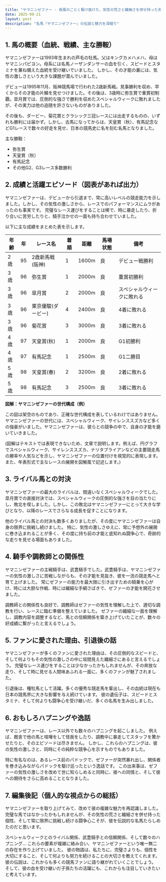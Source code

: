 ```yaml
---
title: "ヤマニンゼファー - 疾風のごとく駆け抜けた、気性の荒さと繊細さを併せ持った天才"
date: 2025-09-21
layout: post
description: "名馬『ヤマニンゼファー』の伝説と魅力を深堀り"
---
```


## 1. 馬の概要（血統、戦績、主な勝鞍）

ヤマニンゼファーは1993年生まれの芦毛の牡馬。父はキングカメハメハ、母はヤマニンパピヨン。母系には名馬ノーザンダンサーの血を引く、スピードとスタミナを兼ね備えた血統を受け継いでいました。  しかし、その才能の裏には、気性の激しさという大きな課題が潜んでいました。

デビューは1995年11月、阪神競馬場で行われた2歳新馬戦。見事勝利を収め、早くからその才能の片鱗を見せつけました。その後は、3歳時に弥生賞で重賞初制覇。皐月賞では、圧倒的な強さで勝利を収めたスペシャルウィークに敗れましたが、その実力は他の追随を許さないものがありました。

その後も、ダービー、菊花賞とクラシック三冠レースには出走するものの、いずれも勝利には届かず。しかし、古馬になってからは、天皇賞（秋）、有馬記念などG1レースで数々の好走を見せ、日本の競馬史に名を刻む名馬となりました。

主な勝鞍：

* 弥生賞
* 天皇賞（秋）
* 有馬記念
* その他G2、G3レース多数勝利


## 2. 成績と活躍エピソード（図表があれば出力）

ヤマニンゼファーは、デビューから引退まで、常に高いレベルの競走能力を示しました。しかし、その気性の激しさから、レースでのパフォーマンスにムラがあったのも事実です。  完璧なレース運びをすることは稀で、時に暴走したり、折り合いに苦労したりと、騎手泣かせの一面も持ち合わせていました。

以下に主な成績をまとめた表を示します。

| 年齢 | 年 | レース名       | 着順 | 距離 | 馬場状態 | 備考                                   |
|-----|----|-----------------|-----|-----|---------|----------------------------------------|
| 2歳 | 95 | 2歳新馬戦(阪神) | 1   | 1600m | 良       | デビュー戦勝利                             |
| 3歳 | 96 | 弥生賞           | 1   | 2000m | 良       | 重賞初勝利                               |
| 3歳 | 96 | 皐月賞           | 2   | 2000m | 良       | スペシャルウィークに敗れる                 |
| 3歳 | 96 | 東京優駿(ダービー) | 4   | 2400m | 良       | 4着に敗れる                               |
| 3歳 | 96 | 菊花賞           | 3   | 3000m | 良       | 3着に敗れる                               |
| 4歳 | 97 | 天皇賞(秋)       | 1   | 2000m | 良       | G1初勝利                               |
| 4歳 | 97 | 有馬記念         | 1   | 2500m | 良       | G1二勝目                               |
| 5歳 | 98 | 天皇賞(春)       | 2   | 3200m | 良       | 2着に敗れる                               |
| 5歳 | 98 | 有馬記念         | 3   | 2500m | 良       | 3着に敗れる                               |


**図解：ヤマニンゼファーの世代構成（例）**

この図は架空のものであり、正確な世代構成を表しているわけではありません。ヤマニンゼファーの世代には、スペシャルウィーク、サイレンススズカなど多くの強豪がいました。ヤマニンゼファーは、彼らとの競争の中で、自身の才能を磨いていきました。

(図解はテキストでは表現できないため、文章で説明します。例えば、円グラフでスペシャルウィーク、サイレンススズカ、ナリタブライアンなどの主要競走馬の勝率や人気などを示し、ヤマニンゼファーの位置付けを視覚的に表現します。また、年表形式で主なレースの展開を図解風で記述します。)


## 3. ライバル馬との対決

ヤマニンゼファーの最大のライバルは、間違いなくスペシャルウィークでした。皐月賞での直接対決では、スペシャルウィークの圧倒的な強さを目の当たりにし、敗北を喫しました。しかし、この敗北はヤマニンゼファーにとって大きな学びとなり、以降のレースでさらなる成長を促すことになります。

他のライバル馬との対決も数多くありましたが、その度にヤマニンゼファーは自身の限界に挑戦し続けました。  特に、気性の激しさゆえに、常に予想外の展開に巻き込まれることが多く、その度に持ち前の才能と底知れぬ闘争心で、奇跡的な走りを見せる場面もありました。


## 4. 騎手や調教師との関係性

ヤマニンゼファーの主戦騎手は、武豊騎手でした。武豊騎手は、ヤマニンゼファーの気性の激しさに苦戦しながらも、その才能を見抜き、彼を一流の競走馬へと育て上げました。  常にゼファーの能力を最大限に引き出すための騎乗を心がけ、時には大胆な作戦、時には繊細な手綱さばきで、ゼファーの才能を開花させました。

調教師との関係性も良好で、調教師はゼファーの気性を理解した上で、適切な調教を行い、レースに臨む準備を整えていました。  ゼファーの繊細な一面を理解し、調教内容を調整するなど、馬との信頼関係を築き上げていたことが、数々の好成績に繋がったと言えるでしょう。


## 5. ファンに愛された理由、引退後の話

ヤマニンゼファーが多くのファンに愛された理由は、その圧倒的なスピードと、そして何よりもその気性の激しさの中に垣間見えた繊細さにあると言えるでしょう。  完璧なレース運びをすることは少なかったかもしれませんが、その奔放な走り、そして時に見せる人間味あふれる一面に、多くのファンが魅了されました。

引退後は、種牡馬として活躍。多くの優秀な競走馬を輩出し、その血統は現在も日本の競馬界に大きな影響を与え続けています。  彼の遺伝子は、スピードとスタミナ、そして何よりも闘争心を受け継いだ、多くの名馬を生み出しました。


## 6. おもしろハプニングや逸話

ヤマニンゼファーは、レース以外でも数々のハプニングを起こしました。  例えば、厩舎で他の馬と喧嘩をして怪我をしたり、調教中に暴走してスタッフを驚かせたりと、そのエピソードは尽きません。  しかし、これらのハプニングは、彼の気性の激しさと、同時にその純粋な競争心を示すものでもありました。

特に有名なのは、あるレース前のパドックで、ゼファーが突然暴れ出し、関係者を巻き込みながらパドックを駆け巡ったという逸話です。  この出来事は、ゼファーの気性の激しさを改めて世に知らしめると同時に、彼への同情と、そして彼への期待をさらに高めることとなりました。


## 7. 編集後記（個人的な視点からの総括）

ヤマニンゼファーを取り上げてみて、改めて彼の複雑な魅力を再認識しました。  完璧な馬ではなかったかもしれませんが、その気性の荒さと繊細さを併せ持った個性、そして常に限界に挑戦し続ける闘争心こそが、彼を伝説的な名馬たらしめたのだと思います。

スペシャルウィークとのライバル関係、武豊騎手との信頼関係、そして数々のハプニング…  これらの要素が複雑に絡み合い、ヤマニンゼファーという唯一無二の存在を作り上げていました。  彼の物語は、私たちに、完璧さよりも、個性を大切にすること、そして何よりも努力を続けることの大切さを教えてくれます。  彼の伝説は、これからも多くの競馬ファンに語り継がれていくことでしょう。  そして、彼の血を受け継いだ子孫たちの活躍にも、これからも注目していきたいと考えています。
